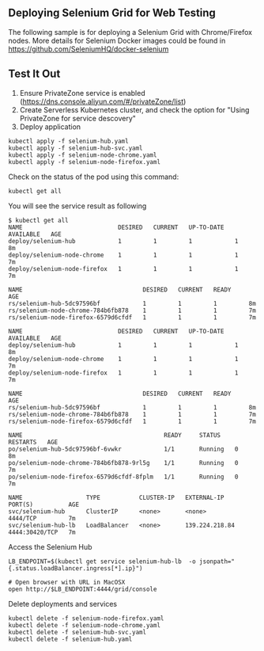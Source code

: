 ## Deploying Selenium Grid for Web Testing

The following sample is for deploying a Selenium Grid with Chrome/Firefox nodes. More details for Selenium Docker images could be found in https://github.com/SeleniumHQ/docker-selenium

## Test It Out

1. Ensure PrivateZone service is enabled (https://dns.console.aliyun.com/#/privateZone/list)
2. Create Serverless Kubernetes cluster, and check the option for "Using PrivateZone for service descovery" 
3. Deploy application

```
kubectl apply -f selenium-hub.yaml
kubectl apply -f selenium-hub-svc.yaml
kubectl apply -f selenium-node-chrome.yaml
kubectl apply -f selenium-node-firefox.yaml
```

Check on the status of the pod using this command: 

```
kubectl get all
```

You will see the service result as following

```
$ kubectl get all
NAME                           DESIRED   CURRENT   UP-TO-DATE   AVAILABLE   AGE
deploy/selenium-hub            1         1         1            1           8m
deploy/selenium-node-chrome    1         1         1            1           7m
deploy/selenium-node-firefox   1         1         1            1           7m

NAME                                  DESIRED   CURRENT   READY     AGE
rs/selenium-hub-5dc97596bf            1         1         1         8m
rs/selenium-node-chrome-784b6fb878    1         1         1         7m
rs/selenium-node-firefox-6579d6cfdf   1         1         1         7m

NAME                           DESIRED   CURRENT   UP-TO-DATE   AVAILABLE   AGE
deploy/selenium-hub            1         1         1            1           8m
deploy/selenium-node-chrome    1         1         1            1           7m
deploy/selenium-node-firefox   1         1         1            1           7m

NAME                                  DESIRED   CURRENT   READY     AGE
rs/selenium-hub-5dc97596bf            1         1         1         8m
rs/selenium-node-chrome-784b6fb878    1         1         1         7m
rs/selenium-node-firefox-6579d6cfdf   1         1         1         7m

NAME                                        READY     STATUS    RESTARTS   AGE
po/selenium-hub-5dc97596bf-6vwkr            1/1       Running   0          8m
po/selenium-node-chrome-784b6fb878-9rl5g    1/1       Running   0          7m
po/selenium-node-firefox-6579d6cfdf-8fplm   1/1       Running   0          7m

NAME                  TYPE           CLUSTER-IP   EXTERNAL-IP      PORT(S)          AGE
svc/selenium-hub      ClusterIP      <none>       <none>           4444/TCP         7m
svc/selenium-hub-lb   LoadBalancer   <none>       139.224.218.84   4444:30420/TCP   7m

```

Access the Selenium Hub

```
LB_ENDPOINT=$(kubectl get service selenium-hub-lb  -o jsonpath="{.status.loadBalancer.ingress[*].ip}")

# Open browser with URL in MacOSX
open http://$LB_ENDPOINT:4444/grid/console
```

Delete deployments and services

```
kubectl delete -f selenium-node-firefox.yaml
kubectl delete -f selenium-node-chrome.yaml
kubectl delete -f selenium-hub-svc.yaml
kubectl delete -f selenium-hub.yaml
```

